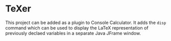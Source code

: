 # TeXer
This project can be added as a plugin to Console Calculator. It adds the `disp` command which can be used to display the LaTeX representation of previously declaed variables in a separate Java JFrame window.
